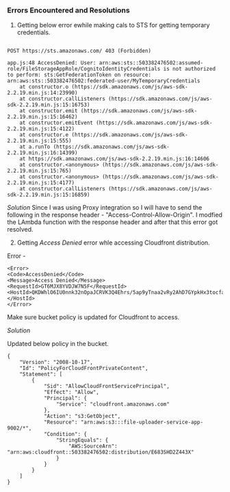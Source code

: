 ### Errors Encountered and Resolutions

1. Getting below error ewhile making cals to STS for getting temporary credentials.

```     
        
POST https://sts.amazonaws.com/ 403 (Forbidden)

app.js:48 AccessDenied: User: arn:aws:sts::503382476502:assumed-role/FileStorageAppRole/CognitoIdentityCredentials is not authorized to perform: sts:GetFederationToken on resource: arn:aws:sts::503382476502:federated-user/MyTemporaryCredentials
    at constructor.o (https://sdk.amazonaws.com/js/aws-sdk-2.2.19.min.js:14:23990)
    at constructor.callListeners (https://sdk.amazonaws.com/js/aws-sdk-2.2.19.min.js:15:16753)
    at constructor.emit (https://sdk.amazonaws.com/js/aws-sdk-2.2.19.min.js:15:16462)
    at constructor.emitEvent (https://sdk.amazonaws.com/js/aws-sdk-2.2.19.min.js:15:4122)
    at constructor.e (https://sdk.amazonaws.com/js/aws-sdk-2.2.19.min.js:15:555)
    at a.runTo (https://sdk.amazonaws.com/js/aws-sdk-2.2.19.min.js:16:14399)
    at https://sdk.amazonaws.com/js/aws-sdk-2.2.19.min.js:16:14606
    at constructor.<anonymous> (https://sdk.amazonaws.com/js/aws-sdk-2.2.19.min.js:15:765)
    at constructor.<anonymous> (https://sdk.amazonaws.com/js/aws-sdk-2.2.19.min.js:15:4177)
    at constructor.callListeners (https://sdk.amazonaws.com/js/aws-sdk-2.2.19.min.js:15:16859)
```


*Solution* Since I was using Proxy integration so I will have to send the following in the response header - "Access-Control-Allow-Origin". I modfied the LAmbda function with the response header and after that this error got resolved.


2. Getting *Access Denied* error whle accessing Cloudfront distribution.

Error -
```
<Error>
<Code>AccessDenied</Code>
<Message>Access Denied</Message>
<RequestId>GT6MJX8YVDJW7N5F</RequestId>
<HostId>QKDWhlO6IU0nnk32nOpaJCRVK3Q4Ehrs/5ap9yTnaa2vRy2AhD7GYpkHx3tocfaB+QtmSrYrlxQ=</HostId>
</Error>
```

Make sure bucket policy is updated for Cloudfront to access.

*Solution* 

Updated below policy in the bucket.

```
{
    "Version": "2008-10-17",
    "Id": "PolicyForCloudFrontPrivateContent",
    "Statement": [
        {
            "Sid": "AllowCloudFrontServicePrincipal",
            "Effect": "Allow",
            "Principal": {
                "Service": "cloudfront.amazonaws.com"
            },
            "Action": "s3:GetObject",
            "Resource": "arn:aws:s3:::file-uploader-service-app-9002/*",
            "Condition": {
                "StringEquals": {
                    "AWS:SourceArn": "arn:aws:cloudfront::503382476502:distribution/E683SHD2Z443X"
                }
            }
        }
    ]
}
```